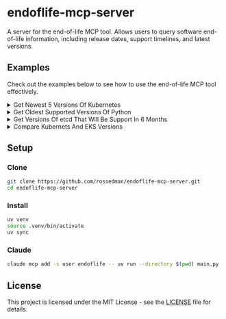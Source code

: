 # endoflife-mcp-server

A server for the end-of-life MCP tool. Allows users to query software end-of-life information, including release dates, support timelines, and latest versions.

## Examples

Check out the examples below to see how to use the end-of-life MCP tool effectively.

<details>
    <summary>Get Newest 5 Versions Of Kubernetes</summary>

    ```
    > Can you get the newest 5 version of the Kubernetes product in endoflife and make a markdown table of dates

    ⏺ Here's a markdown table of the 5 newest Kubernetes versions:

    | Version | Release Date | Latest Version | Latest Release Date | End of Life | Support Ends |
    |---------|--------------|----------------|---------------------|-------------|--------------|
    | 1.33    | 2025-04-23   | 1.33.2         | 2025-06-17          | 2026-06-28  | 2026-04-28   |
    | 1.32    | 2024-12-11   | 1.32.6         | 2025-06-17          | 2026-02-28  | 2025-12-28   |
    | 1.31    | 2024-08-13   | 1.31.10        | 2025-06-17          | 2025-10-28  | 2025-08-28   |
    | 1.30    | 2024-04-17   | 1.30.14        | 2025-06-17          | 2025-06-28  | 2025-04-28   |
    | 1.29    | 2023-12-13   | 1.29.15        | 2025-03-11          | 2025-02-28  | 2024-12-28   |

    Key observations:
    - No versions are marked as Long Term Support (LTS)
    - Each version is typically supported for about 14-16 months
    - Latest patch releases are consistently dated 2025-06-17 for the top 4 versions
    ```
</details>

<details>
    <summary>Get Oldest Supported Versions Of Python</summary>

    ```
    > Can you return the oldest versions of python that are still supported in endoflife

    ⏺ Here are the oldest Python versions that are still supported:

    | Version | Release Date | End of Life | Latest Version | Support Ends |
    |---------|--------------|-------------|----------------|--------------|
    | 3.8     | 2019-10-14   | 2024-10-07  | 3.8.20         | 2021-05-03   |
    | 3.9     | 2020-10-05   | 2025-10-31  | 3.9.23         | 2022-05-17   |
    | 3.10    | 2021-10-04   | 2026-10-31  | 3.10.18        | 2023-04-05   |
    | 3.11    | 2022-10-24   | 2027-10-31  | 3.11.13        | 2024-04-01   |

    Notes:
    - Python 3.8 is the oldest version still receiving updates (until October 2024)
    - None of these versions are marked as Long Term Support (LTS)
    - Support for older versions typically lasts around 5 years
    - Newer versions (3.9-3.11) are still receiving updates
    ```
</details>

<details>
    <summary>Get Versions Of etcd That Will Be Support In 6 Months</summary>

    ```
    > We only upgrade every 6 months, what version of etcd will still be supported in 6 months when we upgrade, check endoflife

    ⏺ In 6 months, you will have two supported etcd versions:

    1. etcd 3.5
        - Release Date: 2021-06-15
        - Latest Version: 3.5.21
        - Latest Release Date: 2025-03-27
        - Not End of Life
    2. etcd 3.6
        - Release Date: 2025-05-15
        - Latest Version: 3.6.2
        - Latest Release Date: 2025-07-10
        - Not End of Life

    Note: etcd 3.4 will reach its End of Life on 2025-05-15, so it won't be recommended for use after that date.

    Recommendation: Plan to upgrade to either version 3.5 or 3.6 when you do your upgrade in 6 months.
    ```
</details>

<details>
    <summary>Compare Kubernets And EKS Versions</summary>

    ```
    > From endoflife, compare kubernetes and amazon-eks to see what versions overlap with support and will be supported at the same time

    ⏺ Comparison of Kubernetes and Amazon EKS support cycles:

    Overlapping Supported Versions (as of 2025-07-15):
    1. 1.33:
        - Kubernetes: Supported until 2026-06-28
        - Amazon EKS: Supported until 2026-07-29 (with extended support until 2027-07-29)
    2. 1.32:
        - Kubernetes: Supported until 2026-02-28
        - Amazon EKS: Supported until 2026-03-23 (with extended support until 2027-03-23)
    3. 1.31:
        - Kubernetes: Supported until 2025-10-28
        - Amazon EKS: Supported until 2025-11-26 (with extended support until 2026-11-26)
    4. 1.30:
        - Kubernetes: Supported until 2025-06-28
        - Amazon EKS: Supported until 2025-07-23 (with extended support until 2026-07-23)

    Note: Amazon EKS typically provides extended support beyond the standard Kubernetes support cycle, giving users additional time to upgrade.
    ```
</details>

## Setup

### Clone

```bash
git clone https://github.com/rossedman/endoflife-mcp-server.git
cd endoflife-mcp-server
```

### Install

```bash
uv venv
source .venv/bin/activate
uv sync
```

### Claude

```bash
claude mcp add -s user endoflife -- uv run --directory $(pwd) main.py
```

## License

This project is licensed under the MIT License - see the [LICENSE](LICENSE) file for details.